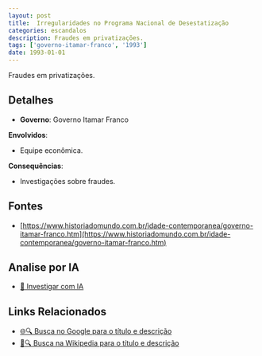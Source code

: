 ```yaml
---
layout: post
title:  Irregularidades no Programa Nacional de Desestatização
categories: escandalos
description: Fraudes em privatizações.
tags: ['governo-itamar-franco', '1993']
date: 1993-01-01
---
```


Fraudes em privatizações.

## Detalhes
- **Governo**: Governo Itamar Franco

**Envolvidos**:
- Equipe econômica.


**Consequências**:
- Investigações sobre fraudes.


## Fontes
- [https://www.historiadomundo.com.br/idade-contemporanea/governo-itamar-franco.htm](https://www.historiadomundo.com.br/idade-contemporanea/governo-itamar-franco.htm)


## Analise por IA
- [🤖 Investigar com IA](https://www.perplexity.ai/search?q=Irregularidades%20no%20Programa%20Nacional%20de%20Desestatiza%C3%A7%C3%A3o%20Fraudes%20em%20privatiza%C3%A7%C3%B5es.%20Governo%20Itamar%20Franco)

## Links Relacionados
- [🌐🔍 Busca no Google para o título e descrição](https://www.google.com/search?q=Irregularidades%20no%20Programa%20Nacional%20de%20Desestatiza%C3%A7%C3%A3o%20Fraudes%20em%20privatiza%C3%A7%C3%B5es.%20Governo%20Itamar%20Franco)
- [📖🔍 Busca na Wikipedia para o título e descrição](https://pt.wikipedia.org/w/index.php?search=Irregularidades%20no%20Programa%20Nacional%20de%20Desestatiza%C3%A7%C3%A3o%20Fraudes%20em%20privatiza%C3%A7%C3%B5es.%20Governo%20Itamar%20Franco)

